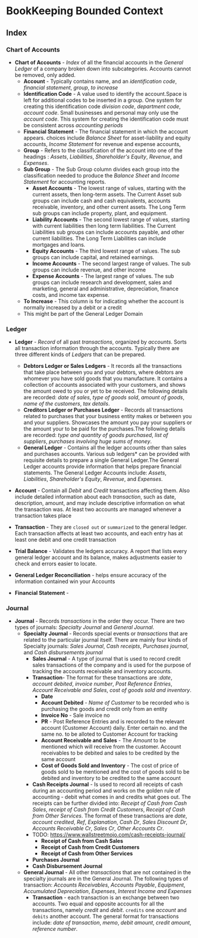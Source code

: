 # BookKeeping Bounded Context

## Index

### Chart of Accounts

- **Chart of Accounts** - _Index_ of all the financial accounts in the _General Ledger_ of a company broken down into subcategories. Accounts cannot be removed, only added.
  - **Account** - Typically contains name, and an _identification code_, _financial statement_, _group_, _to increase_
  - **Identification Code** - A value used to identify the account.Space is left for additional codes to be inserted in a group. One system for creating this identification code _division code_, _department code_, _account code_. Small businesses and personal may only use the _account code_. This system for creating the identification code must be consistent across _accounting periods_
  - **Financial Statement** - The financial statement in which the account appears. choices include _Balance Sheet_ for asset-liability and equity accounts, _Income Statement_ for revenue and expense accounts,
  - **Group** - Refers to the classification of the account into one of the headings : _Assets_, _Liabilities_, _Shareholder's Equity_, _Revenue_, and _Expenses_.
  - **Sub Group** - The Sub Group column divides each group into the classification needed to produce the _Balance Sheet_ and _Income Statement_ for accounting reports.
    - **Asset Accounts** - The lowest range of values, starting with the current assets, then long-term assets. The Current Asset sub groups can include cash and cash equivalents, accounts receivable, inventory, and other current assets. The Long Term sub groups can include property, plant, and equipment.
    - **Liability Accounts** - The second lowest range of values, starting with current liabilities then long term liabilities. The Current Liabilities sub groups can include accounts payable, and other current liabilities. The Long Term Liabilities can include mortgages and loans.
    - **Equity Accounts** - The third lowest range of values. The sub groups can include capital, and retained earnings.
    - **Income Accounts** - The second largest range of values. The sub groups can include revenue, and other income
    - **Expense Accounts** - The largest range of values. The sub groups can include research and development, sales and marketing, general and administrative, depreciation, finance costs, and income tax expense.
  - **To Increase** - This column is for indicating whether the account is normally increased by a debit or a credit
  - This might be part of the General Ledger Domain

### Ledger

- **Ledger** - _Record_ of all past _transactions_, organized by _accounts_. Sorts all transaction information through the accounts. Typically there are three different kinds of _Ledgers_ that can be prepared.

  - **Debtors Ledger or Sales Ledgers** - It records all the transactions that take place between you and your debtors, where debtors are whomever you have sold goods that you manufacture. It contains a collection of accounts associated with your customers, and shows the amount owed to you or yet to be received. The following details are recorded: _date of sales_, _type of goods sold_, _amount of goods_, _name of the customers_, _tax details_.
  - **Creditors Ledger or Purchases Ledger** - Records all transactions related to purchases that your business entity makes or between you and your suppliers. Showcases the amount you pay your suppliers or the amount your to be paid for the purchases.The following details are recorded: _type and quantity of goods purchased_, _list of suppliers_, _purchases involving huge sums of money_.
  - **General Ledger** - Contains all the ledger accounts other than sales and purchases accounts. Various sub ledgers\* can be provided with requisite details to prepare a single General Ledger.The General Ledger accounts provide information that helps prepare financial statements. The General Ledger Accounts include: _Assets_, _Liabilities_, _Shareholder's Equity_, _Revenue_, and _Expenses_.

- **Account** - Contain all _Debit_ and _Credit_ transactions affecting them. Also include detailed information about each _transaction_, such as date, description, amount, and may include descriptive information on what the transaction was. At least two accounts are managed whenever a transaction takes place
- **Transaction** - They are `closed out` or `summarized` to the general ledger. Each transaction affects at least two accounts, and each entry has at least one debit and one credit transaction
- **Trial Balance** - Validates the ledgers accuracy. A report that lists every general ledger account and its balance, makes adjustments easier to check and errors easier to locate.
- **General Ledger Reconciliation** - helps ensure accuracy of the information contained win your Accounts

- **Financial Statement** -

### Journal

- **Journal** - Records _transactions_ in the order they occur. There are two types of journals: _Specialty Journal_ and _General Journal_.
  - **Specialty Journal** - Records special events or _transactions_ that are related to the particular journal itself. There are mainly four kinds of Specialty journals: _Sales Journal_, _Cash receipts_, _Purchases journal_, and _Cash disbursements journal_
    - **Sales Journal** - A type of journal that is used to record credit sales transactions of the company and is used for the purpose of tracking the accounts receivable and inventory accounts.
    - **Transaction**- The format for these transactions are :_date_, _account debited_, _invoice number_, _Post Reference Entries_, _Account Receivable and Sales_, _cost of goods sold and inventory_.
      - **Date**
      - **Account Debited** - _Name of Customer_ to be recorded who is purchasing the goods and credit only from an entity
      - **Invoice No** - Sale invoice no
      - **PR** - Post Reference Entries and is recorded to the relevant account (Customer Account) daily. Enter certain no. and the same no. to be alloted to Customer Account for tracking
      - **Account Receivable and Sales** - The _Amount_ to be mentioned which will receive from the customer. Account receivables to be debited and sales to be credited by the same account
      - **Cost of Goods Sold and Inventory** - The cost of price of goods sold to be mentioned and the cost of goods sold to be debited and inventory to be credited to the same account
    - **Cash Receipts Journal** - Is used to record all receipts of cash during an accounting period and works on the golden rule of accounting - debit what comes in and credits what goes out. The receipts can be further divided into: _Receipt of Cash from Cash Sales_, _receipt of Cash from Credit Customers_, _Receipt of Cash from Other Services_. The format of these transactions are _date_, _account credited_, _Ref_, _Explanation_, _Cash Dr_, _Sales Discount Dr_, _Accounts Receivable Cr_, _Sales Cr_, _Other Accounts Cr_.
    - TODO: https://www.wallstreetmojo.com/cash-receipts-journal/
      - **Receipt of Cash from Cash Sales**
      - **Receipt of Cash from Credit Customers**
      - **Receipt of Cash from Other Services**
    - **Purchases Journal**
    - **Cash Disbursement Journal**
  - **General Journal** - All other _transactions_ that are not contained in the specialty journals are in the General Journal. The following types of transaction: _Accounts Receivables_, _Accounts Payable_, _Equipment_, _Accumulated Depreciation_, _Expenses_, _Interest Income and Expenses_
    - **Transaction** - each transaction is an exchange between two accounts. Two equal and opposite accounts for all the transactions, namely _credit_ and _debit_. `credits` one _account_ and `debits` another account. The general format for transactions include: _date of transaction_, _memo_, _debit amount_, _credit amount_, _reference number_.
